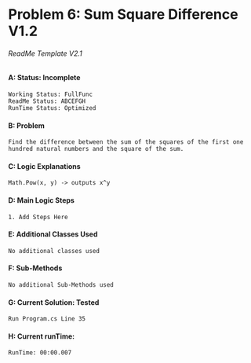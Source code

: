 # **Problem 6: Sum Square Difference V1.2**
###### ReadMe Template V2.1


#### A: Status: Incomplete
    Working Status: FullFunc
    ReadMe Status: ABCEFGH
    RunTime Status: Optimized

#### B: Problem
    Find the difference between the sum of the squares of the first one hundred natural numbers and the square of the sum.

#### C: Logic Explanations
    Math.Pow(x, y) -> outputs x^y

#### D: Main Logic Steps
    1. Add Steps Here

#### E: Additional Classes Used
    No additional classes used

#### F: Sub-Methods
    No additional Sub-Methods used

#### G: Current Solution: Tested
    Run Program.cs Line 35

#### H: Current runTime:
    RunTime: 00:00.007

